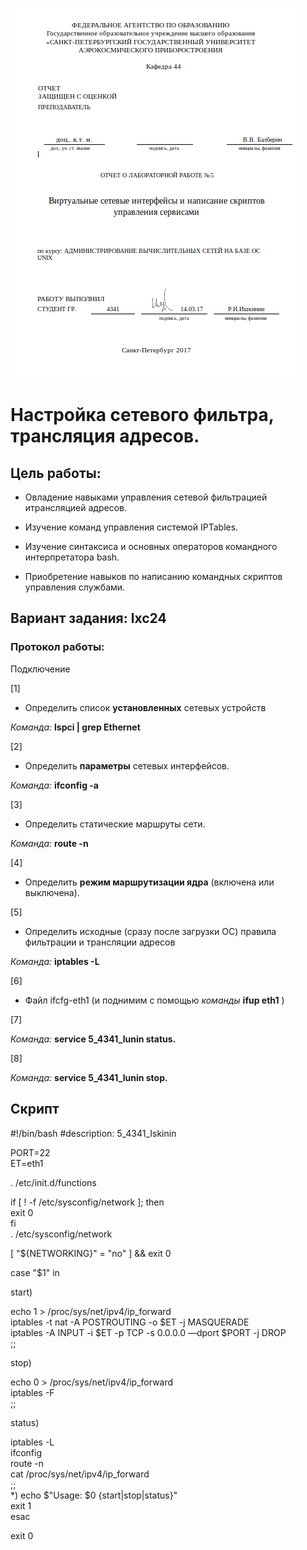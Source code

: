 ![Image1](https://github.com/Ishkinin/Unix_laba5/blob/master/laba5/photo_0.png)

# Настройка сетевого фильтра, трансляция адресов. #  

## Цель работы: ##  

  + Овладение навыками управления сетевой фильтрацией итрансляцией адресов.

  + Изучение команд управления системой IPTables.

  + Изучение синтаксиса и основных операторов командного интерпретатора bash.

  + Приобретение навыков по написанию командных скриптов управления службами.

## Вариант задания: lxc24 ##

### Протокол работы: ##

Подключение

[1]

+ Определить список **установленных** сетевых устройств

*Команда:* **lspci | grep Ethernet**

[2]

+ Определить **параметры** сетевых интерфейсов.

*Команда:* **ifconfig -a**

[3]

+ Определить статические маршруты сети.

*Команда:* **route -n**

[4]

+ Определить **режим маршрутизации ядра** (включена или выключена).

[5]

+ Определить исходные (сразу после загрузки ОС) правила фильтрации и трансляции адресов

 *Команда:* **iptables -L**

[6]

+ Файл ifcfg-eth1 (и поднимим с помощью *команды* **ifup eth1** )

[7]

*Команда:* **service 5_4341_lunin status.**

[8]

*Команда:* **service 5_4341_lunin stop.**

## Скрипт ##
\#!/bin/bash
\#description: 5_4341_Iskinin

PORT=22  
ET=eth1

. /etc/init.d/functions

if [ ! -f /etc/sysconfig/network ]; then  
	exit 0  
fi  
. /etc/sysconfig/network

[ "${NETWORKING}" = "no" ] && exit 0

case "$1" in

start)

echo 1 > /proc/sys/net/ipv4/ip_forward  
iptables -t nat -A POSTROUTING -o $ET -j MASQUERADE  
iptables -A INPUT -i $ET -p TCP -s 0.0.0.0 —dport $PORT -j DROP  
;;

stop)

echo 0 > /proc/sys/net/ipv4/ip_forward  
iptables -F  
;;

status)

iptables -L  
ifconfig  
route -n  
cat /proc/sys/net/ipv4/ip_forward  
;;  
*)
echo $"Usage: $0 {start|stop|status}"  
exit 1  
esac  

exit 0
